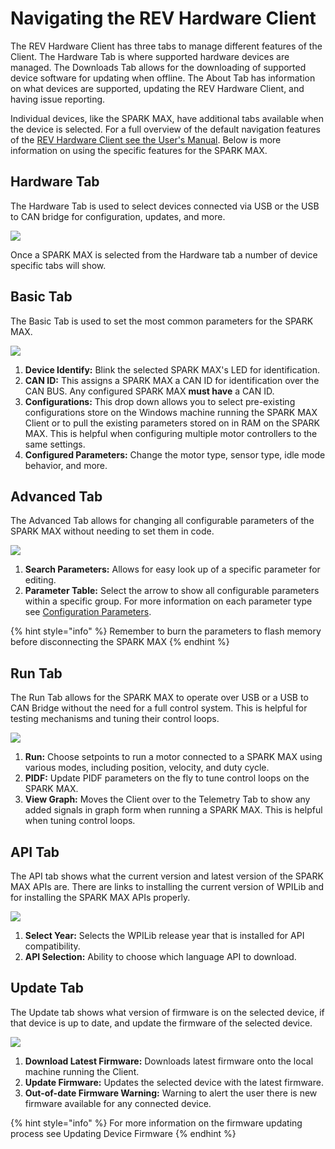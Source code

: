 # Navigating the REV Hardware Client

The REV Hardware Client has three tabs to manage different features of the Client. The Hardware Tab is where supported hardware devices are managed. The Downloads Tab allows for the downloading of supported device software for updating when offline. The About Tab has information on what devices are supported, updating the REV Hardware Client, and having issue reporting.&#x20;

Individual devices, like the SPARK MAX, have additional tabs available when the device is selected. For a full overview of the default navigation features of the [REV Hardware Client see the User's Manual](https://docs.revrobotics.com/sparkmax/spark-max-client/getting-started-with-the-spark-max-client/navigating-the-spark-max-client). Below is more information on using the specific features for the SPARK MAX.

## Hardware Tab

The Hardware Tab is used to select devices connected via USB or the USB to CAN bridge for configuration, updates, and more.

![](<../../.gitbook/assets/Hardware Tab - With CAN Bridge.svg>)

Once a SPARK MAX is selected from the Hardware tab a number of device specific tabs will show.

## Basic Tab

The Basic Tab is used to set the most common parameters for the SPARK MAX.

![](<../../.gitbook/assets/SPARK MAX - Basic (modified) (1).svg>)

1. **Device Identify:** Blink the selected SPARK MAX's LED for identification.
2. **CAN ID:** This assigns a SPARK MAX a CAN ID for identification over the CAN BUS. Any configured SPARK MAX **must have** a CAN ID.
3. **Configurations:** This drop down allows you to select pre-existing configurations store on the Windows machine running the SPARK MAX Client or to pull the existing parameters stored on in RAM on the SPARK MAX. This is helpful when configuring multiple motor controllers to the same settings.
4. **Configured Parameters:** Change the motor type, sensor type, idle mode behavior, and more.

## Advanced Tab

The Advanced Tab allows for changing all configurable parameters of the SPARK MAX without needing to set them in code.

![](<../../.gitbook/assets/SPARK MAX - Advanced (modified) (1).svg>)

1. **Search Parameters:** Allows for easy look up of a specific parameter for editing.
2. **Parameter Table:** Select the arrow to show all configurable parameters within a specific group. For more information on each parameter type see [Configuration Parameters](../../software-resources/configuration-parameters.md).

{% hint style="info" %}
Remember to burn the parameters to flash memory before disconnecting the SPARK MAX
{% endhint %}

## Run Tab

The Run Tab allows for the SPARK MAX to operate over USB or a USB to CAN Bridge without the need for a full control system. This is helpful for testing mechanisms and tuning their control loops.

![](<../../.gitbook/assets/SPARK MAX - Run (modified).svg>)

1. **Run:** Choose setpoints to run a motor connected to a SPARK MAX using various modes, including position, velocity, and duty cycle.
2. **PIDF:** Update PIDF parameters on the fly to tune control loops on the SPARK MAX.
3. **View Graph:** Moves the Client over to the Telemetry Tab to show any added signals in graph form when running a SPARK MAX. This is helpful when tuning control loops.

## API Tab

The API tab shows what the current version and latest version of the SPARK MAX APIs are. There are links to installing the current version of WPILib and for installing the SPARK MAX APIs properly.

![](<../../.gitbook/assets/SPARK MAX - API (modified).svg>)

1. **Select Year:** Selects the WPILib release year that is installed for API compatibility.
2. **API Selection:** Ability to choose which language API to download.

## Update Tab

The Update tab shows what version of firmware is on the selected device, if that device is up to date, and update the firmware of the selected device.

![](<../../.gitbook/assets/SPARK MAX - Update CAN ID 1 (modified).svg>)

1. **Download Latest Firmware:** Downloads latest firmware onto the local machine running the Client.
2. **Update Firmware:** Updates the selected device with the latest firmware.
3. **Out-of-date Firmware Warning:** Warning to alert the user there is new firmware available for any connected device.

{% hint style="info" %}
For more information on the firmware updating process see Updating Device Firmware
{% endhint %}

